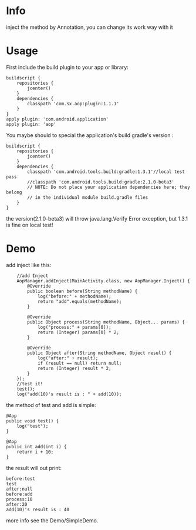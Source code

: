 # Info

inject the method by Annotation, you can change its work way with it

# Usage

First include the build plugin to your app or library:

    buildscript {
        repositories {
            jcenter()
        }
        dependencies {
            classpath 'com.sx.aop:plugin:1.1.1'
        }
    }
    apply plugin: 'com.android.application'
    apply plugin: 'aop'


You maybe should to special the application's build gradle's version :
    
    buildscript {
        repositories {
            jcenter()
        }
        dependencies {
            classpath 'com.android.tools.build:gradle:1.3.1'//local test pass
            //classpath 'com.android.tools.build:gradle:2.1.0-beta3'
            // NOTE: Do not place your application dependencies here; they belong
            // in the individual module build.gradle files
        }
    }
    
the version(2.1.0-beta3) will throw java.lang.Verify Error exception, but 1.3.1 is fine on local test!

# Demo

add inject like this:
    
        //add Inject
        AopManager.addInject(MainActivity.class, new AopManager.Inject() {
            @Override
            public boolean before(String methodName) {
                log("before:" + methodName);
                return "add".equals(methodName);
            }

            @Override
            public Object process(String methodName, Object... params) {
                log("process:" + params[0]);
                return (Integer) params[0] * 2;
            }

            @Override
            public Object after(String methodName, Object result) {
                log("after:" + result);
                if (result == null) return null;
                return (Integer) result * 2;
            }
        });
        //test it!
        test();
        log("add(10)'s result is : " + add(10));
        
the method of test and add is simple:

    @Aop
    public void test() {
        log("test");
    }

    @Aop
    public int add(int i) {
        return i + 10;
    }
    
the result will out print:

    before:test
    test
    after:null
    before:add
    process:10
    after:20
    add(10)'s result is : 40
    
more info see the Demo/SimpleDemo.